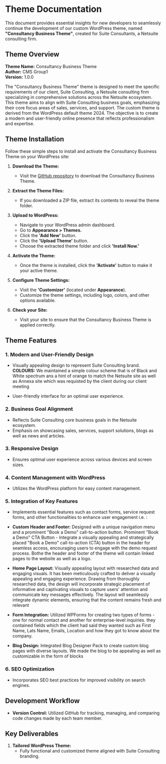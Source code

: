 # Theme Documentation

This document provides essential insights for new developers to seamlessly continue the development of our custom WordPress theme, named **"Consultancy Business Theme"**, created for Suite Consultants, a Netsuite consulting firm.


## Theme Overview

**Theme Name:** Consultancy Business Theme <br>
**Author:** CMS Group1 <br> 
**Version:** 1.0.0 <br>

The "Consultancy Business Theme" theme is designed to meet the specific requirements of our client, Suite Consulting, a Netsuite consulting firm specializing in comprehensive solutions across the Netsuite ecosystem. This theme aims to align with Suite Consulting business goals, emphasizing their core focus areas of sales, services, and support. The custom theme is derived from the WordPress default theme 2024. The objective is to create a modern and user-friendly online presence that reflects professionalism and expertise.

## Theme Installation

Follow these simple steps to install and activate the Consultancy Business Theme on your WordPress site:

1. **Download the Theme:**
   - Visit the [GitHub repository](https://github.com/CP3402Tri32023/CmsGroup1-/tree/main/wp-content/themes/consultancy-buriness-theme) to download the Consultancy Business Theme.

2. **Extract the Theme Files:**
   - If you downloaded a ZIP file, extract its contents to reveal the theme folder.

3. **Upload to WordPress:**
   - Navigate to your WordPress admin dashboard.
   - Go to **Appearance > Themes.**
   - Click the **'Add New'** button.
   - Click the **'Upload Theme'** button.
   - Choose the extracted theme folder and click **'Install Now.'**

4. **Activate the Theme:**
   - Once the theme is installed, click the **'Activate'** button to make it your active theme.

5. **Configure Theme Settings:**
   - Visit the **'Customizer'** (located under **Appearance**).
   - Customize the theme settings, including logo, colors, and other options available.

6. **Check your Site:**
   - Visit your site to ensure that the Consultancy Business Theme is applied correctly.


## Theme Features

### 1. Modern and User-Friendly Design

- Visually appealing design to represent Suite Consulting brand.
**COLOURS:** We maintained a simple colour scheme that is of Black and White spectrum ans a hint of orange to match the Netsuite site as well as Annexa site which was requisted by the client during our client meeting

- User-friendly interface for an optimal user experience.

### 2. Business Goal Alignment

- Reflects Suite Consulting core business goals in the Netsuite ecosystem.
- Emphasis on showcasing sales, services, support solutions, blogs as well as news and articles.

### 3. Responsive Design

- Ensures optimal user experience across various devices and screen sizes.

### 4. Content Management with WordPress

- Utilizes the WordPress platform for easy content management.

### 5. Integration of Key Features

- Implements essential features such as contact forms, service request forms, and other functionalities to enhance user engagement i.e. :
  
- **Custom Header and Footer:** Designed with a unique navigation menu and a prominent "Book a Demo" call-to-action button. Prominent "Book a Demo" CTA Button - Integrate a visually appealing and strategically placed "Book a Demo" call-to-action (CTA) button in the header for seamless access, encouraging users to engage with the demo request process. Bothe the header and footer of the theme will contain linked pages to the website as well as a logo.
  
- **Home Page Layout:** Visually appealing layout with researched data and engaging visuals. It has been meticulously crafted to deliver a visually appealing and engaging experience. Drawing from thoroughly researched data, the design will incorporate strategic placement of informative and captivating visuals to capture users' attention and communicate key messages effectively. The layout will seamlessly integrate dynamic elements, ensuring that the content remains fresh and relevant
  
- **Form Integration:** Utilized WPForms for creating two types of forms - one for normal contact and another for enterprise-level inquiries. they contained fields which the client had said they wanted such as First Name, Lats Name, Emails, Location and how they got to know about the company.
  
- **Blog Design:** Integrated Blog Designer Pack to create custom blog pages with diverse layouts. We made the blog to be appealing as well as customizable in the form of blocks

### 6. SEO Optimization

- Incorporates SEO best practices for improved visibility on search engines.

## Development Workflow

- **Version Control:** Utilized GitHub for tracking, managing, and comparing code changes made by each team member.



## Key Deliverables

1. **Tailored WordPress Theme:**
   - Fully functional and customized theme aligned with Suite Consulting branding.





